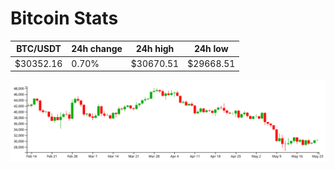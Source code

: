 # Bitcoin Stats

BTC/USDT|24h change|24h high|24h low|
|---|---|---|---|
|$30352.16|0.70%|$30670.51|$29668.51|

<img src="./chart.svg">
